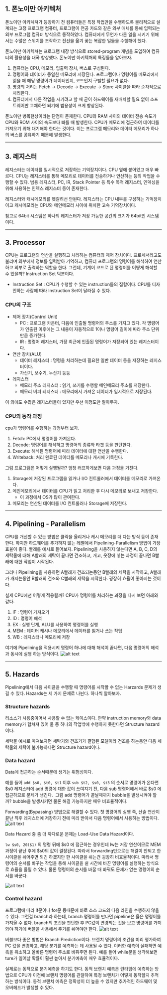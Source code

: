 ## 1. 폰노이만 아키텍처

폰노이만 아키텍쳐가 등장하기 전 컴퓨터들은 특정 작업만을 수행하도록 물리적으로 설계되는 고정 프로그램 컴퓨터, 프로그램이 천공 카드와 같은 외부 매체를 통해 입력되는 외부 프로그램 컴퓨터 방식으로 동작하였다. 컴퓨터에게 무언가 다른 일을 시키기 위해서는 수많은 스위치를 조작하고 전선을 옮겨 꽂는 복잡한 일들을 수행해야 했다.

폰노이만 아키텍쳐는 프로그램 내장 방식으로 stored-program 개념을 도입하여 컴퓨터의 활용성을 대폭 향상했다. 폰노이만 아키텍쳐의 특징들을 알아보자.

1. 컴퓨터는 CPU, 메모리, 입출력 장치, 버스로 구성된다.
2. 명령어와 데이터가 동일한 메모리에 저장된다. 프로그램이나 명령어를 메모리에서 읽을 때 해당 명령어가 데이터인지, 코드인지 구별할 필요가 없다.
3. 명령의 처리는 Fetch → Decode → Execute → Store 사이클을 따라 순차적으로 처리한다.
4. 컴퓨터에서 다른 작업을 시키려고 할 때 굳이 하드웨어를 재배치할 필요 없이 소프트웨어만 교체하면 되기에 범용성이 크게 향상된다.

폰노이만 병목현상이라는 단점이 존재한다. CPU와 RAM 사이의 데이터 전송 속도가 CPU와 ROM 사이의 속도보다 빠를 때 발생한다. CPU가 메모리에 접근하여 데이터를 가져오기 위해 대기해야 한다는 것이다. 이는 프로그램 메모리와 데이터 메모리가 하나의 버스를 공유하기 때문에 발생한다.

---

## 3. 레지스터

레지스터는 데이터를 일시적으로 저장하는 기억장치이다. CPU 옆에 붙어있고 매우 빠르다. CPU는 레지스터를 통해 메모리로 데이터를 전송하거나 연산하는 등의 작업을 수행할 수 있다. 범용 레지스터, PC, IR, Stack Pointer 등 특수 목적 레지스터, 인덱싱을 위해 사용하는 인덱스 레지스터 등이 존재한다.

레지스터와 캐시메모리를 헷갈려선 안된다. 레지스터는 CPU 내부를 구성하는 기억장치이고 캐시메모리는 CPU와 메인메모리 사이에 위치한 고속 기억장치이다.

참고로 64bit 시스템은 하나의 레지스터가 저장 가능한 공간의 크기가 64bit인 시스템이다.

---

## 3. Processor

CPU는 프로그램의 연산을 실행하고 처리하는 컴퓨터의 제어 장치이다. 프로세서라고도 불리며 외부에서 정보를 입력받아 기억하고, 컴퓨터 프로그램의 명령어를 해석하여 연산하고 외부로 출력하는 역할을 한다. 그런데, 기계어 코드로 된 명령어를 어떻게 해석할 수 있을까? Instruction Set 덕분이다.

- Instruction Set : CPU가 수행할 수 있는 instruction들의 집합이다. CPU를 디자인하는 사람에 따라 Instruction Set이 달라질 수 있다.

### CPU의 구조

- 제어 장치(Control Unit)
  - PC : 프로그램 카운터, 다음에 인출될 명령어의 주소를 가지고 있다. 각 명령어가 인출된 이후에는 그 내용이 자동적으로 1이나 명령어 길이에 따라 주소 단위만큼 증가한다.
  - IR : 명령어 레지스터, 가장 최근에 인출된 명령어가 저장되어 있는 레지스터이다.
- 연산 장치(ALU)
  - 데이터 레지스터 : 명령을 처리하는데 필요한 일반 데이터 등을 저장하는 레지스터이다.
  - 가산기, 보수기, 누산기 등등
- 레지스터
  - 메모리 주소 레지스터 : 읽기, 쓰기를 수행할 메인메모리 주소를 저장한다.
  - 메모리 버퍼 레지스터 : 메모리에서 가져온 데이터가 일시적으로 저장된다.

이 외에도 수많은 레지스터들이 있지만 우선 이정도만 알아두자.

### CPU의 동작 과정

cpu가 명령어를 수행하는 과정부터 보자.

1. Fetch: PC에서 명령어를 가져온다.
2. Decode: 명렁어를 해석하고 명령어의 종류와 타겟 등을 판단한다.
3. Execute: 해석된 명령어에 따라 데이터에 대한 연산을 수행한다.
4. Writeback: 처리 완료된 데이터를 메모리나 캐시에 기록한다.

그럼 프로그램은 어떻게 실행될까? 엄청 러프하게보면 다음 과정을 거친다.

1. Storage에 저장된 프로그램을 읽거나 I/O 컨트롤러에서 데이터를 메모리로 가져온다.
2. 메인메모리에서 데이터를 CPU가 읽고 처리한 후 다시 메모리로 보내고 저장한다.
   - 이 과정에서 OS가 많이 관여한다.
3. 메모리는 연산된 데이터를 I/O 컨트롤러나 Storage에 저장한다.

---

## 4. Pipelining - Parallelism

CPU를 개선할 수 있는 방법은 클락을 올리거나 캐시 메모리를 더 다는 방식 등이 존재한다. 하지만 하드웨어를 추가하지 않는 레벨에서 Pipelining-Parallelism 방법이 가장 효율이 좋다. 빨래를 예시로 들어보자. Pipelining을 사용하지 않는다면 A, B, C, D의 세탁물에 대해 A빨래의 세탁이 끝나면 건조하고, 개고, 옷장에 넣는 과정이 끝나면 B빨래에 대한 작업이 시작된다.

그러나 Pipelining을 사용하면 A빨래가 건조되는동안 B빨래의 세탁을 시작하고, A빨래가 개지는동안 B빨래의 건조와 C빨래의 세탁을 시작한다. 굉장히 효율이 좋아지는 것이다.

실제 CPU에선 어떻게 적용될까? CPU가 명령어를 처리하는 과정을 다시 보면 아래와 같다.

1. IF : 명령어 가져오기
2. ID : 명령어 해석
3. EX : 실행 단계, ALU를 사용하여 명령어를 실행
4. MEM : 데이터 캐시나 메모리에서 데이터를 읽거나 쓰는 작업
5. WB : 레지스터나 메모리에 저장

여기에 Pipelining을 적용시켜 명령어 하나에 대해 해석이 끝나면, 다음 명령어의 해석과 동시에 실행 하는 방식이다.
![alt text](images/CPU1.png)

---

## 5. Hazards

Pipelining에서 다음 사이클을 수행할 때 명령어를 시작할 수 없는 Harzards 문제가 생길 수 있다. Hazards는 세 가지 문제로 나뉜다. 하나씩 알아보자.

### Structure hazards

리소스가 사용중이어서 사용할 수 없는 케이스이다. 만약 instruction memory와 data memory가 합쳐져 있어 둘 중 하나의 작업밖에 수행하지 못한다면 Structure hazard이다.

세탁물 예시로 따져보자면 세탁기와 건조기가 결합된 모델이라 건조를 하는동안 다음 세탁물의 세탁이 불가능하다면 Structure hazard이다.

### Data hazard

Data에 접근하는 순서때문에 생기는 위험성이다.

예를 들어 `add $s0, $t0, $t1` 이후 `sub $t2, $s0, $t3` 의 순서로 명령어가 온다면 $s0 레지스터에 add 명령에 대한 값이 쓰여지기 전, 다음 sub 명령어에서 바로 $s0 에 접근하므로 문제가 생긴다.  그럼 add 명령어가 끝날때까지 bubble을 발생시켜야 할까? bubble을 발생시키면 물론 해결 가능하지만 매우 비효율적이다.

Forwarding(Bypassing) 방법으로 해결할 수 있다. 첫 명령어의 실행 즉, 산술 연산이 끝난 직후 레지스터에 저장하기 전에 미리 받아서 다음 명령어에서 사용하는 방법이다.
![alt text](images/CPU2.png)

Data Hazard 중 좀 더 까다로운 문제는 Load-Use Data Hazard이다.

`lw $s0, 20($1)` 의 명령 뒤에 $s0 에 접근하는 경우인데 lw는 저장 연산이므로 MEM 과정이 끝난 후에 $s0의 값이 결정된다. 따라서 forwarding만으로는 해결이 안되고 한 사이클을 쉬어주면 되긴 하겠지만 한 사이클을 쉬는건 굉장히 비효율적이다. 따라서 명령어의 순서를 바꾸는 작업을 통해 사이클을 쉴 시간에 바꾼 명령어를 실행하는 방식으로 효율을 올릴 수 있다. 물론 명령어의 순서를 바꿀 때 바꿔도 문제가 없는 명령어의 순서를 바꾼다.

![alt text](images/CPU3.png)

### Control hazard

프로그램에 따라 if문이나 for문 등때문에 바로 소스 코드의 다음 라인을 수행하지 않을 수 있다. 그런걸 branch라 하는데, branch 명령어를 만나면 pipeline은 옳은 명령어를 가져올 수 없다. branch의 조건을 판단한 후 PC값이 변경되는 것을 보고 명령어를 가져와야 하기에 버블을 사용해서 주기를 쉬어야만 한다.
![alt text](images/CPU4.png)

버블보다 좋은 방법은 Branch Prediction이다. 브랜치 명령어의 조건을 미리 평가하여 PC 값을 변경하고, 해당 분기를 예측하는 데 사용될 수 있다. 이러한 예측이 실패하면 예측을 취소하고 올바른 명령어 주소로 바꿔주면 된다. 예를 들어 while문을 생각해보면 ture가 일어날 확률이 훨씬 높아서 분기예측이 매우 효율적이다.

실제로는 동적으로 분기예측을 하기도 한다. 동적 브랜치 예측은 런타임에 예측하는 방법으로 CPU가 이전에 브랜치 명령어를 관찰하여 특정 브랜치가 어떻게 동작할지 추적하는 방식이다. 동적 브랜치 예측은 정확성이 더 높을 수 있지만 추가적인 하드웨어 및 오버헤드가 발생할 수 있다.
